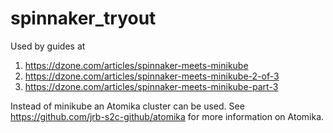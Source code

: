 # spinnaker_tryout

Used by guides at 
 1) https://dzone.com/articles/spinnaker-meets-minikube
 2) https://dzone.com/articles/spinnaker-meets-minikube-2-of-3
 3) https://dzone.com/articles/spinnaker-meets-minikube-part-3

Instead of minikube an Atomika cluster can be used. See https://github.com/jrb-s2c-github/atomika for more information on Atomika.

